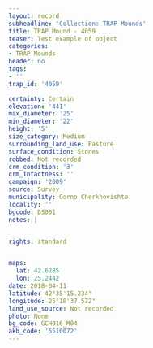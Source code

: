 ```yaml
---
layout: record
subheadline: 'Collection: TRAP Mounds'
title: TRAP Mound - 4059
teaser: Test example of object
categories:
- TRAP Mounds
header: no
tags:
- ''
trap_id: '4059'

certainty: Certain
elevation: '441'
max_diameter: '25'
min_diameter: '22'
height: '5'
size_category: Medium
surrounding_land_use: Pasture
surface_condition: Stones
robbed: Not recorded
crm_condition: '3'
crm_intactness: ''
campaign: '2009'
source: Survey
municipality: Gorno Cherkhovishte
locality: ''
bgcode: DS001
notes: |


rights: standard


maps:
  lat: 42.6285
  lon: 25.2442
date: 2018-04-11
latitude: 42°35'15.234"
longitude: 25°18'37.572"
land_use_source: Not recorded
photo: None
bg_code: GCH016_М04
akb_code: '5510072'
---
```

